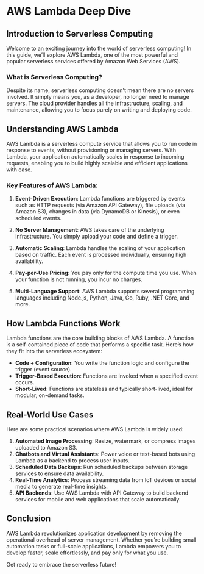 # AWS Lambda Deep Dive

## Introduction to Serverless Computing

Welcome to an exciting journey into the world of serverless computing! In this guide, we’ll explore AWS Lambda, one of the most powerful and popular serverless services offered by Amazon Web Services (AWS).

### What is Serverless Computing?

Despite its name, serverless computing doesn't mean there are no servers involved. It simply means you, as a developer, no longer need to manage servers. The cloud provider handles all the infrastructure, scaling, and maintenance, allowing you to focus purely on writing and deploying code.

## Understanding AWS Lambda

AWS Lambda is a serverless compute service that allows you to run code in response to events, without provisioning or managing servers. With Lambda, your application automatically scales in response to incoming requests, enabling you to build highly scalable and efficient applications with ease.

### Key Features of AWS Lambda:

1. **Event-Driven Execution**: Lambda functions are triggered by events such as HTTP requests (via Amazon API Gateway), file uploads (via Amazon S3), changes in data (via DynamoDB or Kinesis), or even scheduled events.

2. **No Server Management**: AWS takes care of the underlying infrastructure. You simply upload your code and define a trigger.

3. **Automatic Scaling**: Lambda handles the scaling of your application based on traffic. Each event is processed individually, ensuring high availability.

4. **Pay-per-Use Pricing**: You pay only for the compute time you use. When your function is not running, you incur no charges.

5. **Multi-Language Support**: AWS Lambda supports several programming languages including Node.js, Python, Java, Go, Ruby, .NET Core, and more.

## How Lambda Functions Work

Lambda functions are the core building blocks of AWS Lambda. A function is a self-contained piece of code that performs a specific task. Here’s how they fit into the serverless ecosystem:

* **Code + Configuration**: You write the function logic and configure the trigger (event source).
* **Trigger-Based Execution**: Functions are invoked when a specified event occurs.
* **Short-Lived**: Functions are stateless and typically short-lived, ideal for modular, on-demand tasks.

## Real-World Use Cases

Here are some practical scenarios where AWS Lambda is widely used:

1. **Automated Image Processing**: Resize, watermark, or compress images uploaded to Amazon S3.
2. **Chatbots and Virtual Assistants**: Power voice or text-based bots using Lambda as a backend to process user inputs.
3. **Scheduled Data Backups**: Run scheduled backups between storage services to ensure data availability.
4. **Real-Time Analytics**: Process streaming data from IoT devices or social media to generate real-time insights.
5. **API Backends**: Use AWS Lambda with API Gateway to build backend services for mobile and web applications that scale automatically.

## Conclusion

AWS Lambda revolutionizes application development by removing the operational overhead of server management. Whether you're building small automation tasks or full-scale applications, Lambda empowers you to develop faster, scale effortlessly, and pay only for what you use.

Get ready to embrace the serverless future!
